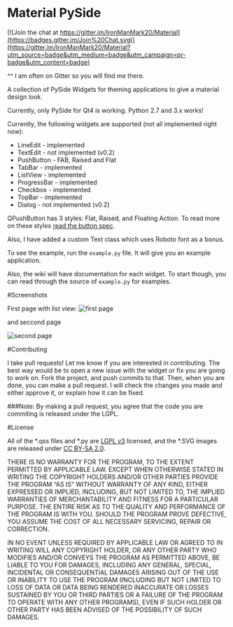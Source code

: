 # Material PySide

[![Join the chat at https://gitter.im/IronManMark20/Material](https://badges.gitter.im/Join%20Chat.svg)](https://gitter.im/IronManMark20/Material?utm_source=badge&utm_medium=badge&utm_campaign=pr-badge&utm_content=badge)

^^ I am often on Gitter so you will find me there.


A collection of PySide Widgets for theming applications to give a material design look.

Currently, only PySide for Qt4 is working. Python 2.7 and 3.x works!

Currently, the following widgets are supported (not all implemented right now):

- LineEdit - implemented
- TextEdit - not implemented (v0.2)
- PushButton - FAB, Raised and Flat
- TabBar - implemented
- ListView - implemented
- ProgressBar - implemented
- Checkbox - implemented
- TopBar - implemented
- Dialog - not implemented (v0.2)

QPushButton has 3 styles: Flat, Raised, and Floating Action. To read more on these styles [read the button spec](http://www.google.com/design/spec/components/buttons.html).

Also, I have added a custom Text class which uses Roboto font as a bonus.

To see the example, run the `example.py` file. It will give you an example application.

Also, the wiki will have documentation for each widget. To start though, you can read through the source of `example.py` for examples.


#Screenshots

First page with list view:
![first page](http://i.imgur.com/dkeez6g.png)

and seccond page

![second page](http://i.imgur.com/yTsnZpE.png)

#Contributing

I take pull requests! Let me know if you are interested in contributing. The best way would be to open a new issue with the widget or fix you are going to work on. Fork the project, and push commits to that. Then, when you are done, you can make a pull request. I will check the changes you made and either approve it, or explain how it can be fixed. 

###Note:
By making a pull request, you agree that the code you are commiting is released under the LGPL.

#License

All of the *.qss files and *.py are [LGPL v3](https://www.gnu.org/licenses/lgpl.txt) licensed, and the *.SVG images are released under [CC BY-SA 2.0](https://creativecommons.org/licenses/by-sa/2.0/).

THERE IS NO WARRANTY FOR THE PROGRAM, TO THE EXTENT PERMITTED BY APPLICABLE LAW. EXCEPT WHEN OTHERWISE STATED IN WRITING THE COPYRIGHT HOLDERS AND/OR OTHER PARTIES PROVIDE THE PROGRAM “AS IS” WITHOUT WARRANTY OF ANY KIND, EITHER EXPRESSED OR IMPLIED, INCLUDING, BUT NOT LIMITED TO, THE IMPLIED WARRANTIES OF MERCHANTABILITY AND FITNESS FOR A PARTICULAR PURPOSE. THE ENTIRE RISK AS TO THE QUALITY AND PERFORMANCE OF THE PROGRAM IS WITH YOU. SHOULD THE PROGRAM PROVE DEFECTIVE, YOU ASSUME THE COST OF ALL NECESSARY SERVICING, REPAIR OR CORRECTION.

IN NO EVENT UNLESS REQUIRED BY APPLICABLE LAW OR AGREED TO IN WRITING WILL ANY COPYRIGHT HOLDER, OR ANY OTHER PARTY WHO MODIFIES AND/OR CONVEYS THE PROGRAM AS PERMITTED ABOVE, BE LIABLE TO YOU FOR DAMAGES, INCLUDING ANY GENERAL, SPECIAL, INCIDENTAL OR CONSEQUENTIAL DAMAGES ARISING OUT OF THE USE OR INABILITY TO USE THE PROGRAM (INCLUDING BUT NOT LIMITED TO LOSS OF DATA OR DATA BEING RENDERED INACCURATE OR LOSSES SUSTAINED BY YOU OR THIRD PARTIES OR A FAILURE OF THE PROGRAM TO OPERATE WITH ANY OTHER PROGRAMS), EVEN IF SUCH HOLDER OR OTHER PARTY HAS BEEN ADVISED OF THE POSSIBILITY OF SUCH DAMAGES.

